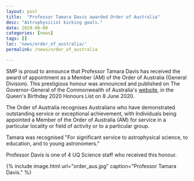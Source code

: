 ```yaml
---
layout: post
title:  "Professor Tamara Davis awarded Order of Australia"
desc: "Astrophysicist kicking goals."
date: 2020-06-08
categories: [news]
tags: []
loc: 'news/order_of_australia/'
permalink: /news/order_of_australia

---
```


SMP is proud to announce that Professor Tamara Davis has received the award of appointment as a Member (AM) of the Order of Australia (General Division). This prestigious honour was announced and published on The Governor-General of the Commonwealth of Australia's [website](www.gg.gov.au), in the Queen's Birthday 2020 Honours List on 8 June 2020.

The Order of Australia recognises Australians who have demonstrated outstanding service or exceptional achievement, with Individuals being appointed a Member of the Order of Australia (AM) for service in a particular locality or field of activity or to a particular group.

Tamara was recognised "For significant service to astrophysical science, to education, and to young astronomers."

Professor Davis is one of 4 UQ Science staff who received this honour. 
 ​ ​

{% include image.html url="order_aus.jpg" caption="Professor Tamara Davis." %}